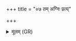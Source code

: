 +++
title = "०७ तम् अग्निः प्रत्य्"

+++
<details><summary>मूलम् (GR)</summary>

तम् अग्निः प्रत्य् अमुञ्चत-  
-आज्याय रसाय कं  
सो अस्मा आज्यं दुहे ।  
भूयोभूयः श्वःश्वस्  
तेन त्वं द्विषतो जहि ॥
</details>